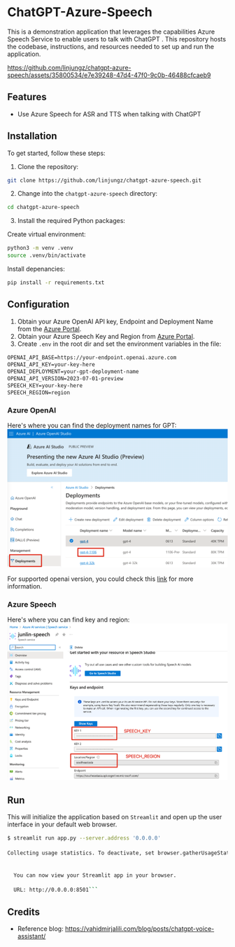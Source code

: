 # ChatGPT-Azure-Speech

This is a demonstration application that leverages the capabilities Azure Speech Service to enable users to talk with ChatGPT . This repository hosts the codebase, instructions, and resources needed to set up and run the application.

https://github.com/linjungz/chatgpt-azure-speech/assets/35800534/e7e39248-47d4-47f0-9c0b-46488cfcaeb9



## Features

- Use Azure Speech for ASR and TTS when talking with ChatGPT

## Installation

To get started, follow these steps:

1. Clone the repository:

```bash
git clone https://github.com/linjungz/chatgpt-azure-speech.git
```

2. Change into the `chatgpt-azure-speech` directory:

```bash
cd chatgpt-azure-speech
```

3. Install the required Python packages:

Create virtual environment:

```bash
python3 -m venv .venv
source .venv/bin/activate
```

Install depenancies:

```bash
pip install -r requirements.txt
```

## Configuration

1. Obtain your Azure OpenAI API key, Endpoint and Deployment Name from the [Azure Portal](https://portal.azure.com/).
2. Obtain your Azure Speech Key and Region from [Azure Portal](https://portal.azure.com/).
3. Create `.env` in the root dir and set the environment variables in the file:

```
OPENAI_API_BASE=https://your-endpoint.openai.azure.com
OPENAI_API_KEY=your-key-here
OPENAI_DEPLOYMENT=your-gpt-deployment-name
OPENAI_API_VERSION=2023-07-01-preview
SPEECH_KEY=your-key-here
SPEECH_REGION=region
```

### Azure OpenAI
Here's where you can find the deployment names for GPT:
![Alt text](./static/deployment.png)

For supported openai version, you could check this [link](https://learn.microsoft.com/en-us/azure/ai-services/openai/reference#chat-completions) for more information.

### Azure Speech
Here's where you can find key and region:
![Alt text](./static/speech.png)

## Run

This will initialize the application based on `Streamlit` and open up the user interface in your default web browser.

```bash
$ streamlit run app.py --server.address '0.0.0.0'

Collecting usage statistics. To deactivate, set browser.gatherUsageStats to False.


  You can now view your Streamlit app in your browser.

  URL: http://0.0.0.0:8501```
```

## Credits

- Reference blog: https://vahidmirjalili.com/blog/posts/chatgpt-voice-assistant/